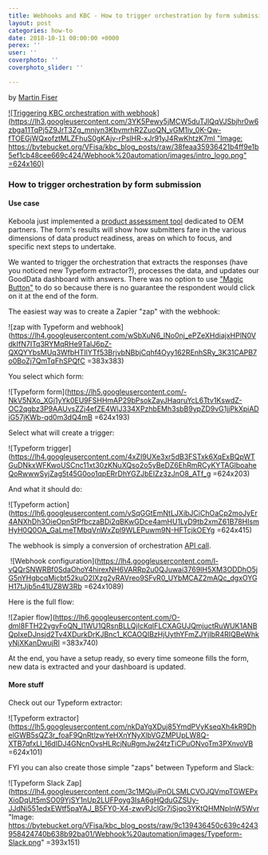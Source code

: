 ```yaml
---
title: Webhooks and KBC - How to trigger orchestration by form submission (Typeform)
layout: post
categories: how-to
date: 2018-10-11 00:00:00 +0000
perex: ''
user: ''
coverphoto: ''
coverphoto_slider: ''

---
```

by [Martin Fiser](http://blog.keboola.com/author/22817)

[![Triggering KBC orchestration with webhook](https://lh3.googleusercontent.com/3YK5Pewy5jMCW5duTJlQqVJSbjhr0w6zbga11TqPj5Z9JrT3Zg_mnjyn3KbvmrhR2ZuoQN_vGM1iy_0K-Qw-fTOEGjWQxofztMLZFhuS0gKAjv-rPslHR-xJr91yJ4RwKhtzK7mI "Image: https://bytebucket.org/VFisa/kbc_blog_posts/raw/38feaa35936421b4ff9e1b5ef1cb48cee669c424/Webhook%20automation/images/intro_logo.png" =624x160)](http://blog.keboola.com/author/22817)

### How to trigger orchestration by form submission

#### Use case

Keboola just implemented a [product assessment tool](https://www.keboola.com/product-assessment) dedicated to OEM partners. The form's results will show how submitters fare in the various dimensions of data product readiness, areas on which to focus, and specific next steps to undertake.

We wanted to trigger the orchestration that extracts the responses (have you noticed new Typeform extractor?), processes the data, and updates our GoodData dashboard with answers. There was no option to use ["Magic Button"](http://wiki.keboola.com/pure-gooddata-hints/gooddata-widgets) to do so because there is no guarantee the respondent would click on it at the end of the form.

The easiest way was to create a Zapier "zap" with the webhook:

![zap with Typeform and webhook](https://lh4.googleusercontent.com/wSbXuN6_INo0nj_ePZeXHdiajxHPlN0VdkIfN7ITq3RYMqRHe9TalJ6pZ-QXQYYbsMUq3WfbHTIlYTf53BrjvbNBbjCqhf4Oyy162REnhSRy_3K31CAPB7o0BoZj7QmTqFhSPQfC =383x383)

You select which form:

![Typeform form](https://lh5.googleusercontent.com/-NkV5NXo_XGj1yYk0EU9FSHHmAP29bPsokZayJHaqruYcL6Ttv1KswdZ-OC2qgbz3P9AAUvsZZj4efZE4WlJ334XPzhbEMh3sbB9ypZD9vG1jjPkXpiADiG57jKWb-qd0m3dQ4mB =624x193)

Select what will create a trigger:

![Typeform trigger](https://lh4.googleusercontent.com/4xZI9UXe3xr5dB3FSTxk6XqExBQpWTGuDNkxWFKwoUSCnc11xt30zKNuXQso2o5yBeDZ6EhRmRCyKYTAGlboaheQoRwwwSyjZag5t45G0oo1qpERrDhYGZJbEIZz3zJnO8_ATf_g =624x203)

And what it should do:

![Typeform action](https://lh6.googleusercontent.com/vSqGGtEmNtLJXibJCiChOaCp2moJyEr4ANXhDh3OieOpnStPfbczaBDi2qBKwGDce4amHU1LyD9tb2xmZ61B78HIsmHyH0Q0OA_GaLmeTMbqVnWxZpl9WLEPuwm9N-HFTcjkOEYg =624x415)

The webhook is simply a conversion of orchestration [API call](http://docs.keboolaorchestratorv2api.apiary.io/). 

  ![Webhook configuration](https://lh4.googleusercontent.com/l-vQQrSNWRBf0SdaOhoY4hirexNH6VARRp2u0QJuwai3769IH5XM3ODDhO5jG5nYHgbcqMjcbt52kuO2IXzg2yRAVreo9SFvR0_UYbMCAZ2mAQc_dgxOYGH17tJjb5n41UZ8W3Rb =624x1089)

Here is the full flow:

![Zapier flow](https://lh6.googleusercontent.com/O-dml8FTH22vgvFoQN_I1WU1QRsnBLLQjIcKqIFLCXAGUJQmjuctRuWUK1ANBQpIxeDJnsjd2Tv4XDurkDrKJBnc1_KCAOQIBzHjUythYFmZJYjlbR4RIQBeWhkyNjXKanDwujRI =383x740)

At the end, you have a setup ready, so every time someone fills the form, new data is extracted and your dashboard is updated.

#### More stuff

Check out our Typeform extractor:

![Typeform extractor](https://lh5.googleusercontent.com/nkDaYgXDuj85YmdPVyKseqXh4kR9DhelGWB5sQZ3r_foaF9QnRtlzwYeHXnYNyXlbVGZMPUpLW8Q-XTB7qfxLl_16dIDJ4GNcnOvsHLRcjNuRgmJw24tzTiCPuONvoTm3PXnvoVB =624x101)

FYI you can also create those simple "zaps" between Typeform and Slack:

![Typeform Slack Zap](https://lh4.googleusercontent.com/3c1MQIujPnOLSMLCVOJQVmpTGWEPxXioDqUt5mSO09YjSY1nUp2LUFPoyg3IsA6gHQduGZSUy-JJdNi551edxEWtf5paYAJ_B5FY0-X4-zwvPJclGr7iSjqo3YKtQHMNpInW5Wvr "Image: https://bytebucket.org/VFisa/kbc_blog_posts/raw/9c139436450c639c4243958424740b638b92ba01/Webhook%20automation/images/Typeform-Slack.png" =393x151)